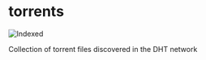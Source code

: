 torrents 
========
![Indexed](https://img.shields.io/badge/indexed-181531-blue)

Collection of torrent files discovered in the DHT network
